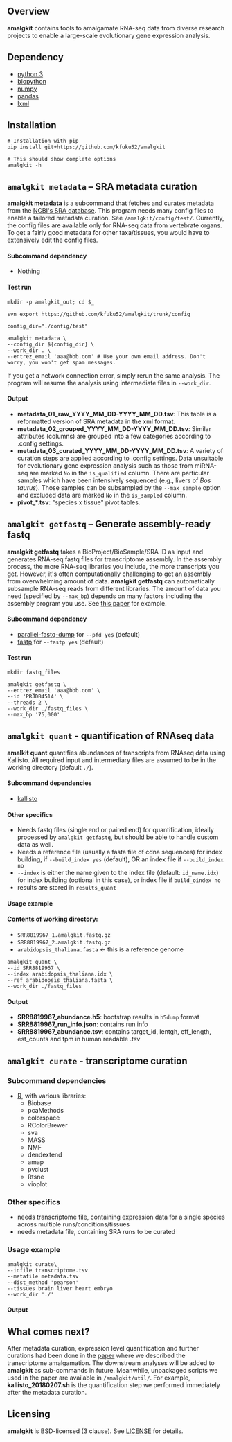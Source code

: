 ## Overview
**amalgkit** contains tools to amalgamate RNA-seq data from diverse research projects to enable a large-scale evolutionary gene expression analysis.

## Dependency
* [python 3](https://www.python.org/)
* [biopython](https://biopython.org/)
* [numpy](https://github.com/numpy/numpy)
* [pandas](https://github.com/pandas-dev/pandas)
* [lxml](https://lxml.de/)

## Installation
```
# Installation with pip
pip install git+https://github.com/kfuku52/amalgkit

# This should show complete options
amalgkit -h 
```

## `amalgkit metadata` – SRA metadata curation
**amalgkit metadata** is a subcommand that fetches and curates metadata from the [NCBI's SRA database](https://www.ncbi.nlm.nih.gov/sra). This program needs many config files to enable a tailored metadata curation. See `/amalgkit/config/test/`. Currently, the config files are available only for RNA-seq data from vertebrate organs. To get a fairly good metadata for other taxa/tissues, you would have to extensively edit the config files. 

#### Subcommand dependency
- Nothing

#### Test run

```
mkdir -p amalgkit_out; cd $_

svn export https://github.com/kfuku52/amalgkit/trunk/config

config_dir="./config/test"

amalgkit metadata \
--config_dir ${config_dir} \
--work_dir . \
--entrez_email 'aaa@bbb.com' # Use your own email address. Don't worry, you won't get spam messages.
```

If you get a network connection error, simply rerun the same analysis. The program will resume the analysis using intermediate files in `--work_dir`.

#### Output
* **metadata_01_raw_YYYY_MM_DD-YYYY_MM_DD.tsv**: This table is a reformatted version of SRA metadata in the xml format.
* **metadata_02_grouped_YYYY_MM_DD-YYYY_MM_DD.tsv**: Similar attributes (columns) are grouped into a few categories according to .config settings.
* **metadata_03_curated_YYYY_MM_DD-YYYY_MM_DD.tsv**: A variety of curation steps are applied according to .config settings. Data unsuitable for evolutionary gene expression analysis such as those from miRNA-seq are marked `No` in the `is_qualified` column. There are particular samples which have been intensively sequenced (e.g., livers of *Bos taurus*). Those samples can be subsampled by the `--max_sample` option and excluded data are marked `No` in the `is_sampled` column.
* **pivot_\*.tsv**: "species x tissue" pivot tables.

## `amalgkit getfastq` – Generate assembly-ready fastq
**amalgkit getfastq** takes a BioProject/BioSample/SRA ID as input and generates RNA-seq fastq files for transcriptome assembly. In the assembly process, the more RNA-seq libraries you include, the more transcripts you get. However, it's often computationally challenging to get an assembly from overwhelming amount of data. **amalgkit getfastq** can automatically subsample RNA-seq reads from different libraries. The amount of data you need (specified by `--max_bp`) depends on many factors including the assembly program you use. See [this paper](https://journals.plos.org/plosone/article?id=10.1371/journal.pone.0146062) for example.

#### Subcommand dependency
- [parallel-fastq-dump](https://github.com/rvalieris/parallel-fastq-dump) for `--pfd yes` (default)
- [fastp](https://github.com/OpenGene/fastp) for `--fastp yes` (default)

#### Test run
```
mkdir fastq_files

amalgkit getfastq \
--entrez_email 'aaa@bbb.com' \
--id 'PRJDB4514' \
--threads 2 \
--work_dir ./fastq_files \
--max_bp '75,000'
```
## `amalgkit quant` - quantification of RNAseq data
**amalkit quant** quantifies abundances of transcripts from RNAseq data using Kallisto. All required input and intermediary files are assumed to be in the working directory (default `./`).

#### Subcommand dependencies
- [kallisto](https://pachterlab.github.io/kallisto/)

#### Other specifics
- Needs fastq files (single end or paired end) for quantification, ideally processed by `amalgkit getfastq`, but should be able to handle custom data as well.
- Needs a reference file (usually a fasta file of cdna sequences) for index building, if `--build_index yes` (default), OR an index file if `--build_index no`
- `--index` is either the name given to the index file (default: `id_name.idx`) for index building (optional in this case), or index file if `build_oindex no`
- results are stored in `results_quant`

#### Usage example
#### Contents of working directory:
- `SRR8819967_1.amalgkit.fastq.gz`
- `SRR8819967_2.amalgkit.fastq.gz`
- `arabidopsis_thaliana.fasta` <- this is a reference genome

```
amalgkit quant \
--id SRR8819967 \
--index arabidopsis_thaliana.idx \
--ref arabidopsis_thaliana.fasta \
--work_dir ./fastq_files
```

#### Output
* **SRR8819967_abundance.h5**: bootstrap results in `h5dump` format
* **SRR8819967_run_info.json**: contains run info
* **SRR8819967_abundance.tsv**: contains target_id, lentgh, eff_length, est_counts and tpm in human readable .tsv


## `amalgkit curate` - transcriptome curation

### Subcommand dependencies
- [R](https://www.r-project.org), with various libraries:
    - Biobase
    - pcaMethods
    - colorspace
    - RColorBrewer
    - sva
    - MASS
    - NMF
    - dendextend
    - amap
    - pvclust
    - Rtsne
    - vioplot

### Other specifics
- needs transcriptome file, containing expression data for a single species across multiple runs/conditions/tissues
- needs metadata file, containing SRA runs to be curated

### Usage example

```
amalgkit curate\
--infile transcriptome.tsv
--metafile metadata.tsv
--dist_method 'pearson'
--tissues brain liver heart embryo
--work_dir './'
```
#### Output



## What comes next?
After metadata curation, expression level quantification and further curations had been done in the [paper](https://www.biorxiv.org/content/10.1101/409888v1) where we described the transcriptome amalgamation. The downstream analyses will be added to **amalgkit** as sub-commands in future. Meanwhile, unpackaged scripts we used in the paper are available in `/amalgkit/util/`. For example, **kallisto_20180207.sh** is the quantification step we performed immediately after the metadata curation.

## Licensing
**amalgkit** is BSD-licensed (3 clause). See [LICENSE](LICENSE) for details.